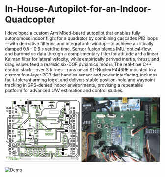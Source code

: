 # In-House-Autopilot-for-an-Indoor-Quadcopter

I developed a custom Arm Mbed-based autopilot that enables fully autonomous indoor flight for a quadrotor by combining cascaded PID loops—with derivative filtering and integral anti-windup—to achieve a critically damped 0.5 – 0.8 s settling time. Sensor fusion blends IMU, optical-flow, and barometric data through a complementary filter for attitude and a linear Kalman filter for lateral velocity, while empirically derived inertia, thrust, and drag values feed a realistic six-DOF dynamics model. The real-time C++ control stack—over 3 k lines—runs on an ST-Nucleo F446RE mounted to a custom four-layer PCB that handles sensor and power interfacing, includes fault-tolerant arming logic, and delivers stable position-hold and waypoint tracking in GPS-denied indoor environments, providing a repeatable platform for advanced UAV estimation and control studies.

<!-- Markdown image embed -->
![PCB Connections](images/pcb.jpg)

![Demo](images/d12.gif)
